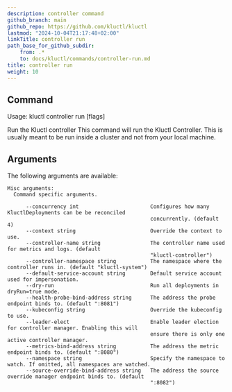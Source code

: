 ```yaml
---
description: controller command
github_branch: main
github_repo: https://github.com/kluctl/kluctl
lastmod: "2024-10-04T21:17:48+02:00"
linkTitle: controller run
path_base_for_github_subdir:
    from: .*
    to: docs/kluctl/commands/controller-run.md
title: controller run
weight: 10
---
```




## Command
<!-- BEGIN SECTION "controller run" "Usage" false -->
Usage: kluctl controller run [flags]

Run the Kluctl controller
This command will run the Kluctl Controller. This is usually meant to be run inside a cluster and not from your local machine.

<!-- END SECTION -->

## Arguments

The following arguments are available:
<!-- BEGIN SECTION "controller run" "Misc arguments" true -->
```
Misc arguments:
  Command specific arguments.

      --concurrency int                       Configures how many KluctlDeployments can be be reconciled
                                              concurrently. (default 4)
      --context string                        Override the context to use.
      --controller-name string                The controller name used for metrics and logs. (default
                                              "kluctl-controller")
      --controller-namespace string           The namespace where the controller runs in. (default "kluctl-system")
      --default-service-account string        Default service account used for impersonation.
      --dry-run                               Run all deployments in dryRun=true mode.
      --health-probe-bind-address string      The address the probe endpoint binds to. (default ":8081")
      --kubeconfig string                     Override the kubeconfig to use.
      --leader-elect                          Enable leader election for controller manager. Enabling this will
                                              ensure there is only one active controller manager.
      --metrics-bind-address string           The address the metric endpoint binds to. (default ":8080")
      --namespace string                      Specify the namespace to watch. If omitted, all namespaces are watched.
      --source-override-bind-address string   The address the source override manager endpoint binds to. (default
                                              ":8082")

```
<!-- END SECTION -->
